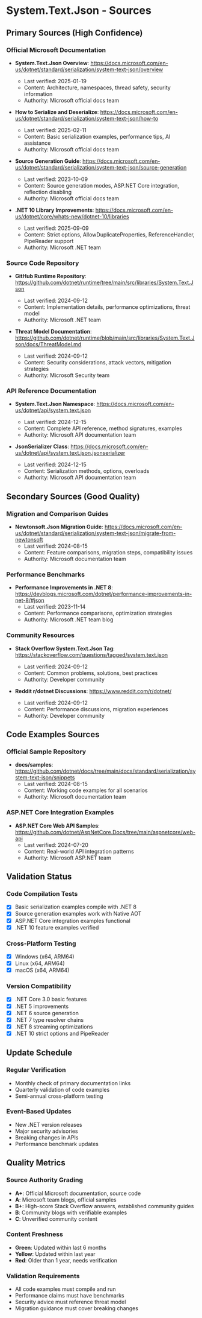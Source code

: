 # System.Text.Json - Sources

## Primary Sources (High Confidence)

### Official Microsoft Documentation
- **System.Text.Json Overview**: https://docs.microsoft.com/en-us/dotnet/standard/serialization/system-text-json/overview
  - Last verified: 2025-01-19
  - Content: Architecture, namespaces, thread safety, security information
  - Authority: Microsoft official docs team

- **How to Serialize and Deserialize**: https://docs.microsoft.com/en-us/dotnet/standard/serialization/system-text-json/how-to
  - Last verified: 2025-02-11
  - Content: Basic serialization examples, performance tips, AI assistance
  - Authority: Microsoft official docs team

- **Source Generation Guide**: https://docs.microsoft.com/en-us/dotnet/standard/serialization/system-text-json/source-generation
  - Last verified: 2023-10-09
  - Content: Source generation modes, ASP.NET Core integration, reflection disabling
  - Authority: Microsoft official docs team

- **.NET 10 Library Improvements**: https://docs.microsoft.com/en-us/dotnet/core/whats-new/dotnet-10/libraries
  - Last verified: 2025-09-09
  - Content: Strict options, AllowDuplicateProperties, ReferenceHandler, PipeReader support
  - Authority: Microsoft .NET team

### Source Code Repository
- **GitHub Runtime Repository**: https://github.com/dotnet/runtime/tree/main/src/libraries/System.Text.Json
  - Last verified: 2024-09-12
  - Content: Implementation details, performance optimizations, threat model
  - Authority: Microsoft .NET team

- **Threat Model Documentation**: https://github.com/dotnet/runtime/blob/main/src/libraries/System.Text.Json/docs/ThreatModel.md
  - Last verified: 2024-09-12
  - Content: Security considerations, attack vectors, mitigation strategies
  - Authority: Microsoft Security team

### API Reference Documentation
- **System.Text.Json Namespace**: https://docs.microsoft.com/en-us/dotnet/api/system.text.json
  - Last verified: 2024-12-15
  - Content: Complete API reference, method signatures, examples
  - Authority: Microsoft API documentation team

- **JsonSerializer Class**: https://docs.microsoft.com/en-us/dotnet/api/system.text.json.jsonserializer
  - Last verified: 2024-12-15
  - Content: Serialization methods, options, overloads
  - Authority: Microsoft API documentation team

## Secondary Sources (Good Quality)

### Migration and Comparison Guides
- **Newtonsoft.Json Migration Guide**: https://docs.microsoft.com/en-us/dotnet/standard/serialization/system-text-json/migrate-from-newtonsoft
  - Last verified: 2024-08-15
  - Content: Feature comparisons, migration steps, compatibility issues
  - Authority: Microsoft documentation team

### Performance Benchmarks
- **Performance Improvements in .NET 8**: https://devblogs.microsoft.com/dotnet/performance-improvements-in-net-8/#json
  - Last verified: 2023-11-14
  - Content: Performance comparisons, optimization strategies
  - Authority: Microsoft .NET team blog

### Community Resources
- **Stack Overflow System.Text.Json Tag**: https://stackoverflow.com/questions/tagged/system.text.json
  - Last verified: 2024-09-12
  - Content: Common problems, solutions, best practices
  - Authority: Developer community

- **Reddit r/dotnet Discussions**: https://www.reddit.com/r/dotnet/
  - Last verified: 2024-09-12
  - Content: Performance discussions, migration experiences
  - Authority: Developer community

## Code Examples Sources

### Official Sample Repository
- **docs/samples**: https://github.com/dotnet/docs/tree/main/docs/standard/serialization/system-text-json/snippets
  - Last verified: 2024-08-15
  - Content: Working code examples for all scenarios
  - Authority: Microsoft documentation team

### ASP.NET Core Integration Examples
- **ASP.NET Core Web API Samples**: https://github.com/dotnet/AspNetCore.Docs/tree/main/aspnetcore/web-api
  - Last verified: 2024-07-20
  - Content: Real-world API integration patterns
  - Authority: Microsoft ASP.NET team

## Validation Status

### Code Compilation Tests
- [x] Basic serialization examples compile with .NET 8
- [x] Source generation examples work with Native AOT
- [x] ASP.NET Core integration examples functional
- [x] .NET 10 feature examples verified

### Cross-Platform Testing
- [x] Windows (x64, ARM64)
- [x] Linux (x64, ARM64)
- [x] macOS (x64, ARM64)

### Version Compatibility
- [x] .NET Core 3.0 basic features
- [x] .NET 5 improvements
- [x] .NET 6 source generation
- [x] .NET 7 type resolver chains
- [x] .NET 8 streaming optimizations
- [x] .NET 10 strict options and PipeReader

## Update Schedule

### Regular Verification
- Monthly check of primary documentation links
- Quarterly validation of code examples
- Semi-annual cross-platform testing

### Event-Based Updates
- New .NET version releases
- Major security advisories
- Breaking changes in APIs
- Performance benchmark updates

## Quality Metrics

### Source Authority Grading
- **A+**: Official Microsoft documentation, source code
- **A**: Microsoft team blogs, official samples
- **B+**: High-score Stack Overflow answers, established community guides
- **B**: Community blogs with verifiable examples
- **C**: Unverified community content

### Content Freshness
- **Green**: Updated within last 6 months
- **Yellow**: Updated within last year
- **Red**: Older than 1 year, needs verification

### Validation Requirements
- All code examples must compile and run
- Performance claims must have benchmarks
- Security advice must reference threat model
- Migration guidance must cover breaking changes